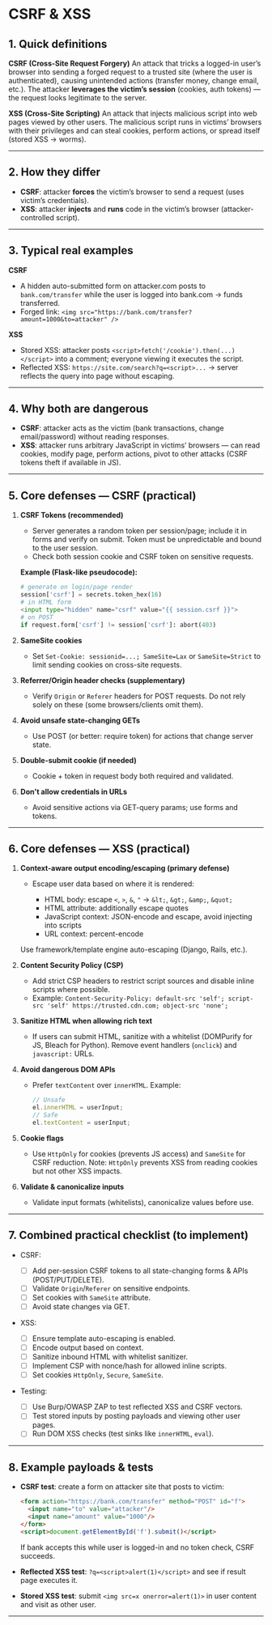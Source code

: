 

# CSRF & XSS 

## 1. Quick definitions

**CSRF (Cross-Site Request Forgery)**
An attack that tricks a logged-in user’s browser into sending a forged request to a trusted site (where the user is authenticated), causing unintended actions (transfer money, change email, etc.). The attacker **leverages the victim’s session** (cookies, auth tokens) — the request looks legitimate to the server.

**XSS (Cross-Site Scripting)**
An attack that injects malicious script into web pages viewed by other users. The malicious script runs in victims’ browsers with their privileges and can steal cookies, perform actions, or spread itself (stored XSS → worms).

---

## 2. How they differ

* **CSRF**: attacker **forces** the victim’s browser to send a request (uses victim’s credentials).
* **XSS**: attacker **injects** and **runs** code in the victim’s browser (attacker-controlled script).

---

## 3. Typical real examples

**CSRF**

* A hidden auto-submitted form on attacker.com posts to `bank.com/transfer` while the user is logged into bank.com → funds transferred.
* Forged link: `<img src="https://bank.com/transfer?amount=1000&to=attacker" />`

**XSS**

* Stored XSS: attacker posts `<script>fetch('/cookie').then(...)</script>` into a comment; everyone viewing it executes the script.
* Reflected XSS: `https://site.com/search?q=<script>...` → server reflects the query into page without escaping.

---

## 4. Why both are dangerous

* **CSRF**: attacker acts as the victim (bank transactions, change email/password) without reading responses.
* **XSS**: attacker runs arbitrary JavaScript in victims’ browsers — can read cookies, modify page, perform actions, pivot to other attacks (CSRF tokens theft if available in JS).

---

## 5. Core defenses — CSRF (practical)

1. **CSRF Tokens (recommended)**

   * Server generates a random token per session/page; include it in forms and verify on submit. Token must be unpredictable and bound to the user session.
   * Check both session cookie and CSRF token on sensitive requests.

   **Example (Flask-like pseudocode):**

   ```python
   # generate on login/page render
   session['csrf'] = secrets.token_hex(16)
   # in HTML form
   <input type="hidden" name="csrf" value="{{ session.csrf }}">
   # on POST
   if request.form['csrf'] != session['csrf']: abort(403)
   ```

2. **SameSite cookies**

   * Set `Set-Cookie: sessionid=...; SameSite=Lax` or `SameSite=Strict` to limit sending cookies on cross-site requests.

3. **Referrer/Origin header checks (supplementary)**

   * Verify `Origin` or `Referer` headers for POST requests. Do not rely solely on these (some browsers/clients omit them).

4. **Avoid unsafe state-changing GETs**

   * Use POST (or better: require token) for actions that change server state.

5. **Double-submit cookie (if needed)**

   * Cookie + token in request body both required and validated.

6. **Don't allow credentials in URLs**

   * Avoid sensitive actions via GET-query params; use forms and tokens.

---

## 6. Core defenses — XSS (practical)

1. **Context-aware output encoding/escaping (primary defense)**

   * Escape user data based on where it is rendered:

     * HTML body: escape `<`, `>`, `&`, `"` → `&lt;`, `&gt;`, `&amp;`, `&quot;`
     * HTML attribute: additionally escape quotes
     * JavaScript context: JSON-encode and escape, avoid injecting into scripts
     * URL context: percent-encode

   Use framework/template engine auto-escaping (Django, Rails, etc.).

2. **Content Security Policy (CSP)**

   * Add strict CSP headers to restrict script sources and disable inline scripts where possible.
   * Example: `Content-Security-Policy: default-src 'self'; script-src 'self' https://trusted.cdn.com; object-src 'none';`

3. **Sanitize HTML when allowing rich text**

   * If users can submit HTML, sanitize with a whitelist (DOMPurify for JS, Bleach for Python). Remove event handlers (`onclick`) and `javascript:` URLs.

4. **Avoid dangerous DOM APIs**

   * Prefer `textContent` over `innerHTML`. Example:

     ```js
     // Unsafe
     el.innerHTML = userInput;
     // Safe
     el.textContent = userInput;
     ```

5. **Cookie flags**

   * Use `HttpOnly` for cookies (prevents JS access) and `SameSite` for CSRF reduction. Note: `HttpOnly` prevents XSS from reading cookies but not other XSS impacts.

6. **Validate & canonicalize inputs**

   * Validate input formats (whitelists), canonicalize values before use.

---

## 7. Combined practical checklist (to implement)

* CSRF:

  * [ ] Add per-session CSRF tokens to all state-changing forms & APIs (POST/PUT/DELETE).
  * [ ] Validate `Origin`/`Referer` on sensitive endpoints.
  * [ ] Set cookies with `SameSite` attribute.
  * [ ] Avoid state changes via GET.
* XSS:

  * [ ] Ensure template auto-escaping is enabled.
  * [ ] Encode output based on context.
  * [ ] Sanitize inbound HTML with whitelist sanitizer.
  * [ ] Implement CSP with nonce/hash for allowed inline scripts.
  * [ ] Set cookies `HttpOnly`, `Secure`, `SameSite`.
* Testing:

  * [ ] Use Burp/OWASP ZAP to test reflected XSS and CSRF vectors.
  * [ ] Test stored inputs by posting payloads and viewing other user pages.
  * [ ] Run DOM XSS checks (test sinks like `innerHTML`, `eval`).

---

## 8. Example payloads & tests

* **CSRF test**: create a form on attacker site that posts to victim:

  ```html
  <form action="https://bank.com/transfer" method="POST" id="f">
    <input name="to" value="attacker"/>
    <input name="amount" value="1000"/>
  </form>
  <script>document.getElementById('f').submit()</script>
  ```

  If bank accepts this while user is logged-in and no token check, CSRF succeeds.

* **Reflected XSS test**: `?q=<script>alert(1)</script>` and see if result page executes it.

* **Stored XSS test**: submit `<img src=x onerror=alert(1)>` in user content and visit as other user.

---
